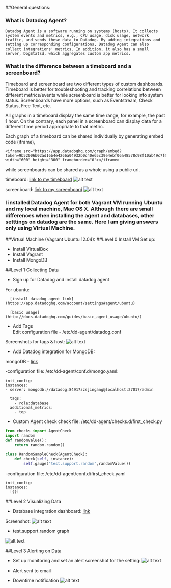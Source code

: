 ##General questions:

### What is Datadog Agent?

    Datadog Agent is a software running on systems (hosts). It collects system events and metrics, e.g., CPU usage, disk usage, network traffic, and sends these data to Datadog. By adding integrations and setting up corresponding configurations, Datadog Agent can also collect integrations' metrics. In addition, it also has a small server, DogStatsd, which aggregates custom app metrics.

### What is the difference between a timeboard and a screenboard?

   Timeboard and screenboard are two different types of custom dashboards. Timeboard is better for troubleshooting and tracking correlations between different metrics/events while screenboard is better for looking into system status. Screenboards have more options, such as Eventstream, Check Status, Free Text, etc.

   All graphs in a timeboard display the same time range, for example, the past 1 hour. On the contrary, each panel in a screenboard can display data for a different time period appropriate to that metric.
 
   Each graph of a timeboard can be shared individually by generating embed code (iframe), 
   ```
   <iframe src="https://app.datadoghq.com/graph/embed?token=9b52006b02ad16b4e4266a04932b0c40e65c39e4ebf06a48578c98f10ab49c7f&height=300&width=600&legend=false" width="600" height="300" frameborder="0"></iframe>

   ```
   while screenboards can be shared as a whole using a public url. 
   
   timeboard: [link to my timeboard](https://app.datadoghq.com/dash/152383/zhengshis-timeboard-25-jun-2016-1803?live=true&page=0&is_auto=false&from_ts=1466911339692&to_ts=1466914939692&tile_size=m&fullscreen=false)
   ![alt text](https://github.com/zhengshizhao/hiring-engineers/blob/support-engineer/img/timeboard.png "Timeboard")

   screenboard: [link to my screenboard](https://p.datadoghq.com/sb/b32ee517e-8c5f4c1c2a)
   ![alt text](https://github.com/zhengshizhao/hiring-engineers/blob/support-engineer/img/screenboard.png "Screenboard")

### I installed Datadog Agent for both Vagrant VM running Ubuntu and my local machine, Mac OS X. Although there are small differences when installing the agent and databases, other setttings on datadog are the same. Here I am giving answers only using Virtual Machine. 

##Virtual Machine (Vagrant Ubuntu 12.04):
##Level 0 Install VM
   Set up: 
  * Install VirtualBox
  * Install Vagrant
  * Install MongoDB

##Level 1 Collecting Data
  * Sign up for Datadog and install datadog agent 

   For ubuntu: 

      [install datadog agent link](https://app.datadoghq.com/account/settings#agent/ubuntu)

      [basic usage](http://docs.datadoghq.com/guides/basic_agent_usage/ubuntu/)
  
  * Add Tags  
   Edit configuration file - /etc/dd-agent/datadog.conf

   Screenshots for tags & host: 
  ![alt text](https://github.com/zhengshizhao/hiring-engineers/blob/support-engineer/img/hostmap_vm.png "hostmap VM")
  * Add Datadog integration for MongoDB:
  
  mongoDB - [link](http://docs.datadoghq.com/integrations/mongodb/)
  
  -configuration file: /etc/dd-agent/conf.d/mongo.yaml:
  ```
  init_config:
  instances:
  - server: mongodb://datadog:84917zzsjingang@localhost:27017/admin
   
    tags:
      - role:database
    additional_metrics:
      - top
   ```
  * Custom Agent check 
  check file: /etc/dd-agent/checks.d/first_check.py  
  ```python
  from checks import AgentCheck
  import random
  def randomValue():
      return random.random()

  class RandomSampleCheck(AgentCheck):
      def check(self, instance):
          self.gauge("test.support.random",randomValue())
  ```
  -configuration file: /etc/dd-agent/conf.d/first_check.yaml
  ```
  init_config:
  instances:
    [{}]
  ```
##Level 2 Visualizing Data

  * Database integration dashboard: 
  [link](https://app.datadoghq.com/screen/97078/mongodb)

  Screenshot: 
  ![alt text](https://github.com/zhengshizhao/hiring-engineers/blob/support-engineer/img/dashboard.png "Database Integration Dashboard")
  
  * test.support.random graph

  ![alt text](https://github.com/zhengshizhao/hiring-engineers/blob/support-engineer/img/snapshot.png "Graph Snapshot")

##Level 3 Alerting on Data
  * Set up monitoring and set an alert 
  screenshot for the setting: 
  ![alt text](https://github.com/zhengshizhao/hiring-engineers/blob/support-engineer/img/set_monitor.png "Alert Setting")
  * Alert sent to email 
  
  * Downtime notification
  ![alt text](https://github.com/zhengshizhao/hiring-engineers/blob/support-engineer/img/downtime_vm.png "Downtime")

